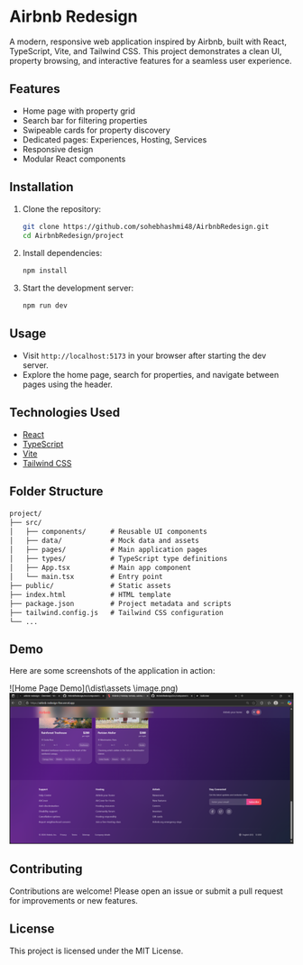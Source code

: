 # Airbnb Redesign

A modern, responsive web application inspired by Airbnb, built with React, TypeScript, Vite, and Tailwind CSS. This project demonstrates a clean UI, property browsing, and interactive features for a seamless user experience.

## Features
- Home page with property grid
- Search bar for filtering properties
- Swipeable cards for property discovery
- Dedicated pages: Experiences, Hosting, Services
- Responsive design
- Modular React components

## Installation
1. Clone the repository:
   ```sh
   git clone https://github.com/sohebhashmi48/AirbnbRedesign.git
   cd AirbnbRedesign/project
   ```
2. Install dependencies:
   ```sh
   npm install
   ```
3. Start the development server:
   ```sh
   npm run dev
   ```

## Usage
- Visit `http://localhost:5173` in your browser after starting the dev server.
- Explore the home page, search for properties, and navigate between pages using the header.

## Technologies Used
- [React](https://react.dev/)
- [TypeScript](https://www.typescriptlang.org/)
- [Vite](https://vitejs.dev/)
- [Tailwind CSS](https://tailwindcss.com/)

## Folder Structure
```
project/
├── src/
│   ├── components/      # Reusable UI components
│   ├── data/            # Mock data and assets
│   ├── pages/           # Main application pages
│   ├── types/           # TypeScript type definitions
│   ├── App.tsx          # Main app component
│   └── main.tsx         # Entry point
├── public/              # Static assets
├── index.html           # HTML template
├── package.json         # Project metadata and scripts
├── tailwind.config.js   # Tailwind CSS configuration
└── ...
```

## Demo

Here are some screenshots of the application in action:

![Home Page Demo](\dist\assets
\image.png)
![Property Grid Demo](dist\assets\ss2.png)

## Contributing
Contributions are welcome! Please open an issue or submit a pull request for improvements or new features.

## License
This project is licensed under the MIT License.
